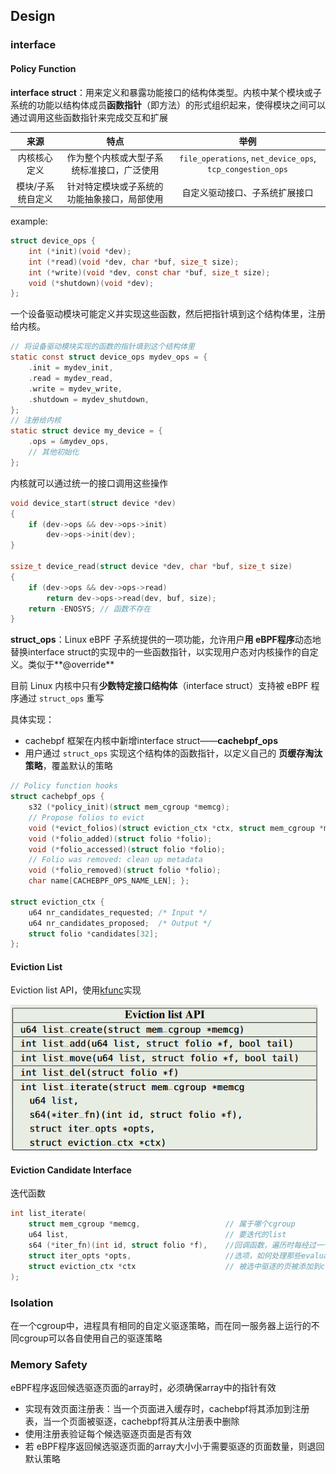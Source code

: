 ## Design

### interface

#### Policy Function

**interface struct**：用来定义和暴露功能接口的结构体类型。内核中某个模块或子系统的功能以结构体成员**函数指针**（即方法）的形式组织起来，使得模块之间可以通过调用这些函数指针来完成交互和扩展

|       来源        |                     特点                     |                           举例                            |
| :---------------: | :------------------------------------------: | :-------------------------------------------------------: |
|   内核核心定义    |  作为整个内核或大型子系统标准接口，广泛使用  | `file_operations`, `net_device_ops`, `tcp_congestion_ops` |
| 模块/子系统自定义 | 针对特定模块或子系统的功能抽象接口，局部使用 |              自定义驱动接口、子系统扩展接口               |

example:

```c
struct device_ops {
    int (*init)(void *dev);
    int (*read)(void *dev, char *buf, size_t size);
    int (*write)(void *dev, const char *buf, size_t size);
    void (*shutdown)(void *dev);
};
```

一个设备驱动模块可能定义并实现这些函数，然后把指针填到这个结构体里，注册给内核。

```c
// 将设备驱动模块实现的函数的指针填到这个结构体里
static const struct device_ops mydev_ops = {
    .init = mydev_init,
    .read = mydev_read,
    .write = mydev_write,
    .shutdown = mydev_shutdown,
};
// 注册给内核
static struct device my_device = {
    .ops = &mydev_ops,
    // 其他初始化
};
```

内核就可以通过统一的接口调用这些操作

```c
void device_start(struct device *dev)
{
    if (dev->ops && dev->ops->init)
        dev->ops->init(dev);
}

ssize_t device_read(struct device *dev, char *buf, size_t size)
{
    if (dev->ops && dev->ops->read)
        return dev->ops->read(dev, buf, size);
    return -ENOSYS; // 函数不存在
}
```





**struct_ops**：Linux eBPF 子系统提供的一项功能，允许用户**用 eBPF程序**动态地替换interface struct的实现中的一些函数指针，以实现用户态对内核操作的自定义。类似于**@override**

目前 Linux 内核中只有**少数特定接口结构体**（interface struct）支持被 eBPF 程序通过 `struct_ops` 重写

具体实现：

* cachebpf 框架在内核中新增interface struct——**cachebpf_ops**
* 用户通过 `struct_ops` 实现这个结构体的函数指针，以定义自己的 **页缓存淘汰策略**，覆盖默认的策略

```c++
// Policy function hooks 
struct cachebpf_ops { 
    s32 (*policy_init)(struct mem_cgroup *memcg); 
    // Propose folios to evict 
    void (*evict_folios)(struct eviction_ctx *ctx, struct mem_cgroup *memcg); 
    void (*folio_added)(struct folio *folio); 
    void (*folio_accessed)(struct folio *folio); 
    // Folio was removed: clean up metadata 
    void (*folio_removed)(struct folio *folio); 
    char name[CACHEBPF_OPS_NAME_LEN]; };  

struct eviction_ctx { 
    u64 nr_candidates_requested; /* Input */ 
    u64 nr_candidates_proposed;  /* Output */ 
    struct folio *candidates[32]; 
};
```

#### Eviction List

Eviction list API，使用[kfunc](https://docs.ebpf.io/linux/concepts/kfuncs/)实现

<img src=".\assets\image-20250709144555328.png" alt="image-20250709144555328" style="zoom:80%;" />

#### Eviction Candidate Interface

迭代函数

```c
int list_iterate(
    struct mem_cgroup *memcg,					// 属于哪个cgroup
    u64 list,									// 要迭代的list
    s64 (*iter_fn)(int id, struct folio *f),	//回调函数，遍历时每经过一个node，list_iterate调用一次iter_fn，决定当前页是否被驱逐
    struct iter_opts *opts,						//选项，如何处理那些evaluated folios（遍历过程中，iter_fn已经被执行并对其作出处理判断的页）
    struct eviction_ctx *ctx					// 被选中驱逐的页被添加到ctx的candidate array中
);
```

### Isolation

 在一个cgroup中，进程具有相同的自定义驱逐策略，而在同一服务器上运行的不同cgroup可以各自使用自己的驱逐策略

### Memory Safety

 eBPF程序返回候选驱逐页面的array时，必须确保array中的指针有效

* 实现有效页面注册表：当一个页面进入缓存时，cachebpf将其添加到注册表，当一个页面被驱逐，cachebpf将其从注册表中删除
* 使用注册表验证每个候选驱逐页面是否有效
* 若 eBPF程序返回候选驱逐页面的array大小小于需要驱逐的页面数量，则退回默认策略
